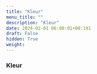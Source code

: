 ```yaml
---
title: "Kleur"
menu_title: ""
description: "Kleur"
date: 2024-02-01 06:00:01+00:191
draft: False
hidden: True
weight:
---
```

### Kleur
